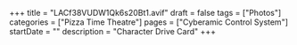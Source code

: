+++
title = "LACf38VUDW1Qk6s20Bt1.avif"
draft = false
tags = ["Photos"]
categories = ["Pizza Time Theatre"]
pages = ["Cyberamic Control System"]
startDate = ""
description = "Character Drive Card"
+++
